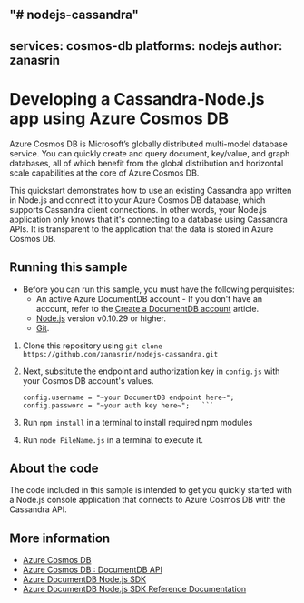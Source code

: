 "# nodejs-cassandra" 
---
services: cosmos-db
platforms: nodejs
author: zanasrin
---

# Developing a Cassandra-Node.js app using Azure Cosmos DB
Azure Cosmos DB is Microsoft’s globally distributed multi-model database service. You can quickly create and query document, key/value, and graph databases, all of which benefit from the global distribution and horizontal scale capabilities at the core of Azure Cosmos DB.

This quickstart demonstrates how to use an existing Cassandra app written in Node.js and connect it to your Azure Cosmos DB database, which supports Cassandra client connections. In other words, your Node.js application only knows that it's connecting to a database using Cassandra APIs. It is transparent to the application that the data is stored in Azure Cosmos DB.

## Running this sample
* Before you can run this sample, you must have the following perquisites:
	* An active Azure DocumentDB account - If you don't have an account, refer to the [Create a DocumentDB account](https://azure.microsoft.com/en-us/documentation/articles/documentdb-create-account/) article.
	* [Node.js](https://nodejs.org/en/) version v0.10.29 or higher.
	* [Git](http://git-scm.com/).


1. Clone this repository using `git clone https://github.com/zanasrin/nodejs-cassandra.git`

2. Next, substitute the endpoint and authorization key in `config.js` with your Cosmos DB account's values.

	```
	config.username = "~your DocumentDB endpoint here~";
	config.password = "~your auth key here~";	```

3. Run `npm install` in a terminal to install required npm modules
 
6. Run `node FileName.js` in a terminal to execute it.

## About the code
The code included in this sample is intended to get you quickly started with a Node.js console application that connects to Azure Cosmos DB with the Cassandra API.

## More information

- [Azure Cosmos DB](https://docs.microsoft.com/azure/cosmos-db/introduction)
- [Azure Cosmos DB : DocumentDB API](https://docs.microsoft.com/azure/documentdb/documentdb-introduction)
- [Azure DocumentDB Node.js SDK](https://docs.microsoft.com/azure/documentdb/documentdb-sdk-node)
- [Azure DocumentDB Node.js SDK Reference Documentation](http://azure.github.io/azure-documentdb-node/)